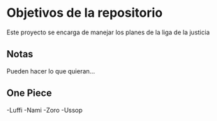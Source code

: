 # Objetivos de la repositorio

Este proyecto se encarga de manejar los planes de la liga de la justicia


## Notas
Pueden hacer lo que quieran...

## One Piece
-Luffi
-Nami
-Zoro
-Ussop
